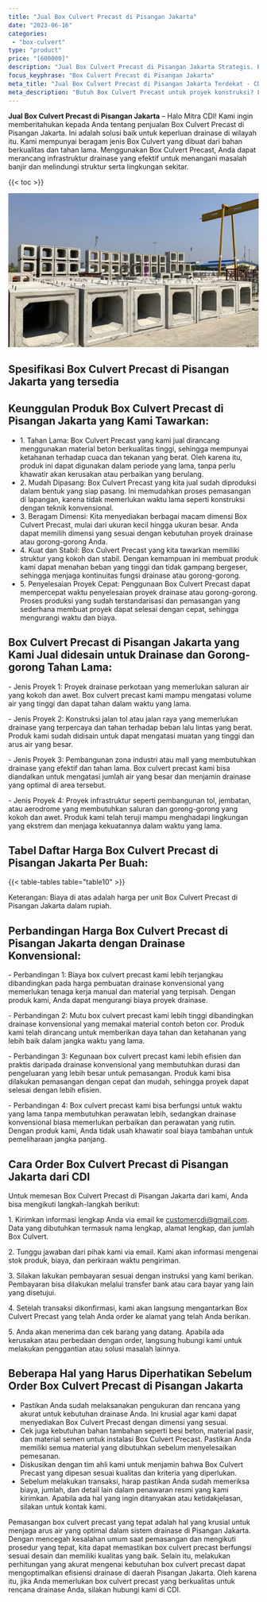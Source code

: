 ```yaml
---
title: "Jual Box Culvert Precast di Pisangan Jakarta"
date: "2023-06-16"
categories:
 - "box-culvert"
type: "product"
price: "[600000]"
description: "Jual Box Culvert Precast di Pisangan Jakarta Strategis. Box Culvert Precast profesional untuk kebutuhan konstruksi dengan performa superior. Hubungi kami untuk konsultasi mendalam."
focus_keyphrase: "Box Culvert Precast di Pisangan Jakarta"
meta_title: "Jual Box Culvert Precast di Pisangan Jakarta Terdekat - CDI"
meta_description: "Butuh Box Culvert Precast untuk proyek konstruksi? Layanan profesional kami siap membantu dengan kualitas premium. Klik untuk penawaran istimewa."
---
```


**Jual Box Culvert Precast di Pisangan Jakarta** – Halo Mitra CDI! Kami ingin memberitahukan kepada Anda tentang penjualan Box Culvert Precast di Pisangan Jakarta. Ini adalah solusi baik untuk keperluan drainase di wilayah itu. Kami mempunyai beragam jenis Box Culvert yang dibuat dari bahan berkualitas dan tahan lama. Menggunakan Box Culvert Precast, Anda dapat merancang infrastruktur drainase yang efektif untuk menangani masalah banjir dan melindungi struktur serta lingkungan sekitar.

{{< toc >}}

![Jual Box Culvert Precast di Pisangan Jakarta](/images/box-culvert/box-culvert-15.jpg)

## Spesifikasi Box Culvert Precast di Pisangan Jakarta yang tersedia 

## Keunggulan Produk Box Culvert Precast di Pisangan Jakarta yang Kami Tawarkan:

*   1\. Tahan Lama: Box Culvert Precast yang kami jual dirancang menggunakan material beton berkualitas tinggi, sehingga mempunyai ketahanan terhadap cuaca dan tekanan yang berat. Oleh karena itu, produk ini dapat digunakan dalam periode yang lama, tanpa perlu khawatir akan kerusakan atau perbaikan yang berulang.
*   2\. Mudah Dipasang: Box Culvert Precast yang kita jual sudah diproduksi dalam bentuk yang siap pasang. Ini memudahkan proses pemasangan di lapangan, karena tidak memerlukan waktu lama seperti konstruksi dengan teknik konvensional.
*   3\. Beragam Dimensi: Kita menyediakan berbagai macam dimensi Box Culvert Precast, mulai dari ukuran kecil hingga ukuran besar. Anda dapat memilih dimensi yang sesuai dengan kebutuhan proyek drainase atau gorong-gorong Anda.
*   4\. Kuat dan Stabil: Box Culvert Precast yang kita tawarkan memiliki struktur yang kokoh dan stabil. Dengan kemampuan ini membuat produk kami dapat menahan beban yang tinggi dan tidak gampang bergeser, sehingga menjaga kontinuitas fungsi drainase atau gorong-gorong.
*   5\. Penyelesaian Proyek Cepat: Penggunaan Box Culvert Precast dapat mempercepat waktu penyelesaian proyek drainase atau gorong-gorong. Proses produksi yang sudah terstandarisasi dan pemasangan yang sederhana membuat proyek dapat selesai dengan cepat, sehingga mengurangi waktu dan biaya.

## Box Culvert Precast di Pisangan Jakarta yang Kami Jual didesain untuk Drainase dan Gorong-gorong Tahan Lama:

\- Jenis Proyek 1: Proyek drainase perkotaan yang memerlukan saluran air yang kokoh dan awet. Box culvert precast kami mampu mengatasi volume air yang tinggi dan dapat tahan dalam waktu yang lama.

\- Jenis Proyek 2: Konstruksi jalan tol atau jalan raya yang memerlukan drainase yang terpercaya dan tahan terhadap beban lalu lintas yang berat. Produk kami sudah didisain untuk dapat mengatasi muatan yang tinggi dan arus air yang besar.

\- Jenis Proyek 3: Pembangunan zona industri atau mall yang membutuhkan drainase yang efektif dan tahan lama. Box culvert precast kami bisa diandalkan untuk mengatasi jumlah air yang besar dan menjamin drainase yang optimal di area tersebut.

\- Jenis Proyek 4: Proyek infrastruktur seperti pembangunan tol, jembatan, atau aerodrome yang membutuhkan saluran dan gorong-gorong yang kokoh dan awet. Produk kami telah teruji mampu menghadapi lingkungan yang ekstrem dan menjaga kekuatannya dalam waktu yang lama.

## Tabel Daftar Harga Box Culvert Precast di Pisangan Jakarta Per Buah:

{{< table-tables table="table10" >}}

Keterangan: Biaya di atas adalah harga per unit Box Culvert Precast di Pisangan Jakarta dalam rupiah.

## Perbandingan Harga Box Culvert Precast di Pisangan Jakarta dengan Drainase Konvensional:

\- Perbandingan 1: Biaya box culvert precast kami lebih terjangkau dibandingkan pada harga pembuatan drainase konvensional yang memerlukan tenaga kerja manual dan material yang terpisah. Dengan produk kami, Anda dapat mengurangi biaya proyek drainase.

\- Perbandingan 2: Mutu box culvert precast kami lebih tinggi dibandingkan drainase konvensional yang memakai material contoh beton cor. Produk kami telah dirancang untuk memberikan daya tahan dan ketahanan yang lebih baik dalam jangka waktu yang lama.

\- Perbandingan 3: Kegunaan box culvert precast kami lebih efisien dan praktis daripada drainase konvensional yang membutuhkan durasi dan pengeluaran yang lebih besar untuk pemasangan. Produk kami bisa dilakukan pemasangan dengan cepat dan mudah, sehingga proyek dapat selesai dengan lebih efisien.

\- Perbandingan 4: Box culvert precast kami bisa berfungsi untuk waktu yang lama tanpa membutuhkan perawatan lebih, sedangkan drainase konvensional biasa memerlukan perbaikan dan perawatan yang rutin. Dengan produk kami, Anda tidak usah khawatir soal biaya tambahan untuk pemeliharaan jangka panjang.

## Cara Order Box Culvert Precast di Pisangan Jakarta dari CDI

Untuk memesan Box Culvert Precast di Pisangan Jakarta dari kami, Anda bisa mengikuti langkah-langkah berikut:

1\.  Kirimkan informasi lengkap Anda via email ke customercdi@gmail.com. Data yang dibutuhkan termasuk nama lengkap, alamat lengkap, dan jumlah Box Culvert.

2\.  Tunggu jawaban dari pihak kami via email. Kami akan informasi mengenai stok produk, biaya, dan perkiraan waktu pengiriman.

3\.  Silakan lakukan pembayaran sesuai dengan instruksi yang kami berikan. Pembayaran bisa dilakukan melalui transfer bank atau cara bayar yang lain yang disetujui.

4\.  Setelah transaksi dikonfirmasi, kami akan langsung mengantarkan Box Culvert Precast yang telah Anda order ke alamat yang telah Anda berikan.

5\.  Anda akan menerima dan cek barang yang datang. Apabila ada kerusakan atau perbedaan dengan order, langsung hubungi kami untuk melakukan penggantian atau solusi masalah lainnya.

## Beberapa Hal yang Harus Diperhatikan Sebelum Order Box Culvert Precast di Pisangan Jakarta

*   Pastikan Anda sudah melaksanakan pengukuran dan rencana yang akurat untuk kebutuhan drainase Anda. Ini krusial agar kami dapat menyediakan Box Culvert Precast dengan dimensi yang sesuai.
*   Cek juga kebutuhan bahan tambahan seperti besi beton, material pasir, dan material semen untuk instalasi Box Culvert Precast. Pastikan Anda memiliki semua material yang dibutuhkan sebelum menyelesaikan pemesanan.
*   Diskusikan dengan tim ahli kami untuk menjamin bahwa Box Culvert Precast yang dipesan sesuai kualitas dan kriteria yang diperlukan.
*   Sebelum melakukan transaksi, harap pastikan Anda sudah memeriksa biaya, jumlah, dan detail lain dalam penawaran resmi yang kami kirimkan. Apabila ada hal yang ingin ditanyakan atau ketidakjelasan, silakan untuk kontak kami.

Pemasangan box culvert precast yang tepat adalah hal yang krusial untuk menjaga arus air yang optimal dalam sistem drainase di Pisangan Jakarta. Dengan mencegah kesalahan umum saat pemasangan dan mengikuti prosedur yang tepat, kita dapat memastikan box culvert precast berfungsi sesuai desain dan memiliki kualitas yang baik. Selain itu, melakukan perhitungan yang akurat mengenai kebutuhan box culvert precast dapat mengoptimalkan efisiensi drainase di daerah Pisangan Jakarta. Oleh karena itu, jika Anda memerlukan box culvert precast yang berkualitas untuk rencana drainase Anda, silakan hubungi kami di CDI.